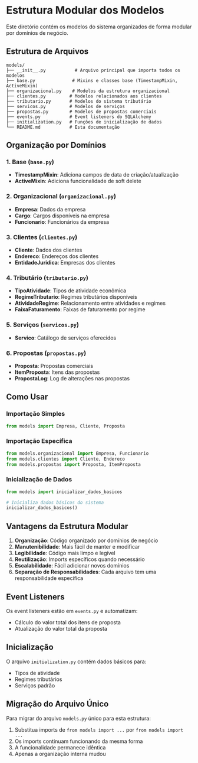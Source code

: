 # Estrutura Modular dos Modelos

Este diretório contém os modelos do sistema organizados de forma modular por domínios de negócio.

## Estrutura de Arquivos

```
models/
├── __init__.py           # Arquivo principal que importa todos os modelos
├── base.py              # Mixins e classes base (TimestampMixin, ActiveMixin)
├── organizacional.py    # Modelos da estrutura organizacional
├── clientes.py         # Modelos relacionados aos clientes
├── tributario.py       # Modelos do sistema tributário
├── servicos.py         # Modelos de serviços
├── propostas.py        # Modelos de propostas comerciais
├── events.py           # Event listeners do SQLAlchemy
├── initialization.py   # Funções de inicialização de dados
└── README.md           # Esta documentação
```

## Organização por Domínios

### 1. **Base** (`base.py`)
- **TimestampMixin**: Adiciona campos de data de criação/atualização
- **ActiveMixin**: Adiciona funcionalidade de soft delete

### 2. **Organizacional** (`organizacional.py`)
- **Empresa**: Dados da empresa
- **Cargo**: Cargos disponíveis na empresa
- **Funcionario**: Funcionários da empresa

### 3. **Clientes** (`clientes.py`)
- **Cliente**: Dados dos clientes
- **Endereco**: Endereços dos clientes
- **EntidadeJuridica**: Empresas dos clientes

### 4. **Tributário** (`tributario.py`)
- **TipoAtividade**: Tipos de atividade econômica
- **RegimeTributario**: Regimes tributários disponíveis
- **AtividadeRegime**: Relacionamento entre atividades e regimes
- **FaixaFaturamento**: Faixas de faturamento por regime

### 5. **Serviços** (`servicos.py`)
- **Servico**: Catálogo de serviços oferecidos

### 6. **Propostas** (`propostas.py`)
- **Proposta**: Propostas comerciais
- **ItemProposta**: Itens das propostas
- **PropostaLog**: Log de alterações nas propostas

## Como Usar

### Importação Simples
```python
from models import Empresa, Cliente, Proposta
```

### Importação Específica
```python
from models.organizacional import Empresa, Funcionario
from models.clientes import Cliente, Endereco
from models.propostas import Proposta, ItemProposta
```

### Inicialização de Dados
```python
from models import inicializar_dados_basicos

# Inicializa dados básicos do sistema
inicializar_dados_basicos()
```

## Vantagens da Estrutura Modular

1. **Organização**: Código organizado por domínios de negócio
2. **Manutenibilidade**: Mais fácil de manter e modificar
3. **Legibilidade**: Código mais limpo e legível
4. **Reutilização**: Imports específicos quando necessário
5. **Escalabilidade**: Fácil adicionar novos domínios
6. **Separação de Responsabilidades**: Cada arquivo tem uma responsabilidade específica

## Event Listeners

Os event listeners estão em `events.py` e automatizam:
- Cálculo do valor total dos itens de proposta
- Atualização do valor total da proposta

## Inicialização

O arquivo `initialization.py` contém dados básicos para:
- Tipos de atividade
- Regimes tributários
- Serviços padrão

## Migração do Arquivo Único

Para migrar do arquivo `models.py` único para esta estrutura:

1. Substitua imports de `from models import ...` por `from models import ...`
2. Os imports continuam funcionando da mesma forma
3. A funcionalidade permanece idêntica
4. Apenas a organização interna mudou
